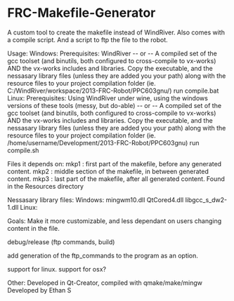 FRC-Makefile-Generator
======================
A custom tool to create the makefile instead of WindRiver. Also comes with a compile script. And a script to ftp the file to the robot.

Usage:
Windows:
    Prerequisites:
        WindRiver
        -- or --
        A compiled set of the gcc toolset (and binutils, both configured to cross-compile to vx-works) AND the vx-works includes and libraries.
    Copy the executable, and the nessasary library files (unless they are added you your path)
        along with the resource files to your project compilation folder (ie. C:/WindRiver/workspace/2013-FRC-Robot/PPC603gnu/)
    run compile.bat
Linux:
    Prerequisites:
        Using WindRiver under wine, using the windows versions of these tools (messy, but do-able)
        -- or --
        A compiled set of the gcc toolset (and binutils, both configured to cross-compile to vx-works) AND the vx-works includes and libraries.
    Copy the executable, and the nessasary library files (unless they are added you your path)
        along with the resource files to your project compilation folder (ie. /home/username/Development/2013-FRC-Robot/PPC603gnu)
    run compile.sh
    
    
Files it depends on:
mkp1 : first part of the makefile, before any generated content.
mkp2 : middle section of the makefile, in between generated content.
mkp3 : last part of the makefile, after all generated content.
Found in the Resources directory


Nessasary library files:
Windows:
  mingwm10.dll
  QtCored4.dll
  libgcc_s_dw2-1.dll
Linux:

Goals:
Make it more customizable,
and less dependant on users changing content in the file.

debug/release (ftp commands, build)

add generation of the ftp_commands to the program as an option.

support for linux.
support for osx?

Other:
Developed in Qt-Creator, compiled with qmake/make/mingw
Developed by Ethan S